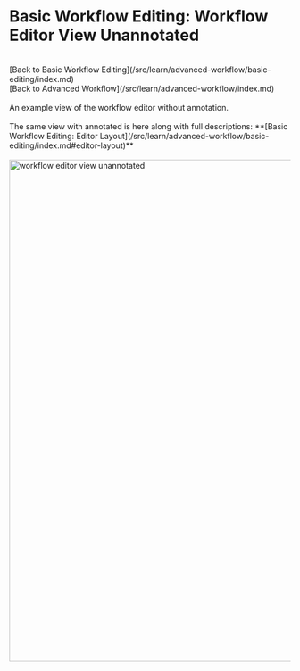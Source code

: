 <slot name="learn/linkbox" />

# Basic Workflow Editing: Workflow Editor View Unannotated

<br />
[Back to Basic Workflow Editing](/src/learn/advanced-workflow/basic-editing/index.md)
<br />
[Back to Advanced Workflow](/src/learn/advanced-workflow/index.md)

<br />
<br />
An example view of the workflow editor without annotation. 
<br />
<br />
The same view with annotated is here along with full descriptions: **[Basic Workflow Editing: Editor Layout](/src/learn/advanced-workflow/basic-editing/index.md#editor-layout)**
<br />
<br />
<img src="/src/images/learn/workflow_editor_overview_plain.png" alt="workflow editor view unannotated" width="900" />
<br />
<br />
<br />
